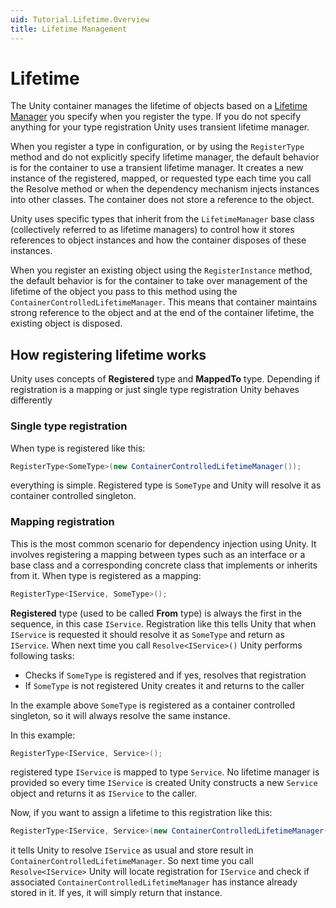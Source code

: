 ```yaml
---
uid: Tutorial.Lifetime.Overview
title: Lifetime Management
---
```


# Lifetime

The Unity container manages the lifetime of objects based on a [Lifetime Manager](xref:Unity.Lifetime) you specify when you register the type. If you do not specify anything for your type registration Unity uses transient lifetime manager.

When you register a type in configuration, or by using the ``RegisterType`` method and do not explicitly specify lifetime manager, the default behavior is for the container to use a transient lifetime manager. It creates a new instance of the registered, mapped, or requested type each time you call the Resolve method or when the dependency mechanism injects instances into other classes. The container does not store a reference to the object.

Unity uses specific types that inherit from the ``LifetimeManager`` base class (collectively referred to as lifetime managers) to control how it stores references to object instances and how the container disposes of these instances.

When you register an existing object using the ``RegisterInstance`` method, the default behavior is for the container to take over management of the lifetime of the object you pass to this method using the ``ContainerControlledLifetimeManager``. This means that container maintains strong reference to the object and at the end of the container lifetime, the existing object is disposed.

## How registering lifetime works

Unity uses concepts of **Registered** type and **MappedTo** type. Depending if registration is a mapping or just single type registration Unity behaves differently

### Single type registration

When type is registered like this:

```C#
RegisterType<SomeType>(new ContainerControlledLifetimeManager());
```

everything is simple. Registered type is ``SomeType`` and Unity will resolve it as container controlled singleton.

### Mapping registration

This is the most common scenario for dependency injection using Unity. It involves registering a mapping between types such as an interface or a base class and a corresponding concrete class that implements or inherits from it.
When type is registered as a mapping:

```C#
RegisterType<IService, SomeType>();
```

**Registered** type (used to be called **From** type) is always the first in the sequence, in this case `IService`. Registration like this tells Unity that when `IService` is requested it should resolve it as ``SomeType`` and return as `IService`.
When next time you call ``Resolve<IService>()`` Unity performs following tasks:

- Checks if ``SomeType`` is registered and if yes, resolves that registration
- If ``SomeType`` is not registered Unity creates it and returns to the caller

In the example above ``SomeType`` is registered as a container controlled singleton, so it will always resolve the same instance.

In this example:

```C#
RegisterType<IService, Service>();
```

registered type ``IService`` is mapped to type ``Service``. No lifetime manager is provided so every time ``IService`` is created Unity constructs a new ``Service`` object and returns it as ``IService`` to the caller.

Now, if you want to assign a lifetime to this registration like this:

```C#
RegisterType<IService, Service>(new ContainerControlledLifetimeManager());
```

it tells Unity to resolve ``IService`` as usual and store result in ``ContainerControlledLifetimeManager``. So next time you call ``Resolve<IService>`` Unity will locate registration for ``IService`` and check if associated ``ContainerControlledLifetimeManager`` has instance already stored in it. If yes, it will simply return that instance.